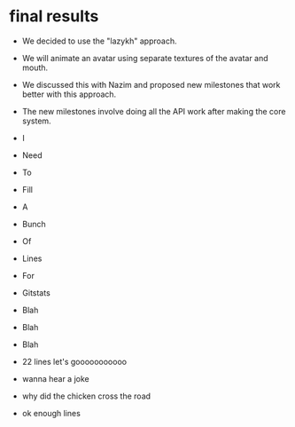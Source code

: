 # final results

- We decided to use the "lazykh" approach.
- We will animate an avatar using separate textures of the avatar and mouth.
- We discussed this with Nazim and proposed new milestones that work better with this approach.
- The new milestones involve doing all the API work after making the core system.

- I
- Need
- To
- Fill
- A 
- Bunch
- Of
- Lines
- For 
- Gitstats

- Blah
- Blah
- Blah
- 22 lines let's gooooooooooo
- wanna hear a joke
- why did the chicken cross the road
- ok enough lines